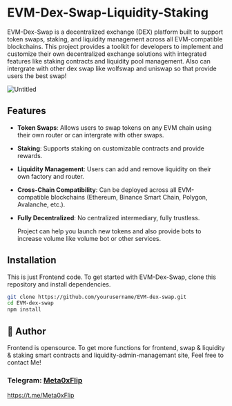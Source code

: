 # EVM-Dex-Swap-Liquidity-Staking

EVM-Dex-Swap is a decentralized exchange (DEX) platform built to support token swaps, staking, and liquidity management across all EVM-compatible blockchains. This project provides a toolkit for developers to implement and customize their own decentralized exchange solutions with integrated features like staking contracts and liquidity pool management.
Also can intergrate with other dex swap like wolfswap and uniswap so that provide users the best swap!


![Untitled](https://github.com/user-attachments/assets/7d7a3a5b-e032-46e1-8978-3a24efc39ba7)


## Features

- **Token Swaps**: Allows users to swap tokens on any EVM chain using their own router or can intergrate with other swaps.
- **Staking**: Supports staking on customizable contracts and provide rewards.
- **Liquidity Management**: Users can add and remove liquidity on their own factory and router.
- **Cross-Chain Compatibility**: Can be deployed across all EVM-compatible blockchains (Ethereum, Binance Smart Chain, Polygon, Avalanche, etc.).
- **Fully Decentralized**: No centralized intermediary, fully trustless.


  Project can help you launch new tokens and also provide bots to increase volume like volume bot or other services.


## Installation

This is just Frontend code.
To get started with EVM-Dex-Swap, clone this repository and install dependencies.

```bash
git clone https://github.com/yourusername/EVM-dex-swap.git
cd EVM-dex-swap
npm install
```

## 👤 Author

Frontend is opensource.
To get more functions for frontend, swap & liquidity & staking smart contracts and liquidity-admin-managemant site, Feel free to contact Me!
### Telegram: [Meta0xFlip](https://t.me/Meta0xFlip)   
https://t.me/Meta0xFlip
